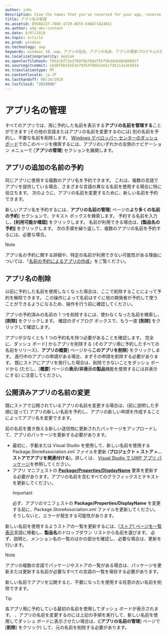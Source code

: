 ```yaml
---
author: jnHs
Description: View the names that you've reserved for your app, reserve additional names (for other languages or to change your app's name), and delete reserved names that you don't need anymore.
title: アプリ名の管理
ms.assetid: D95A6227-746E-4729-AE55-648A7102401C
ms.author: wdg-dev-content
ms.date: 8/07/2018
ms.topic: article
ms.prod: windows
ms.technology: uwp
keywords: windows 10、uwp、アプリの名前、アプリの名前、アプリの更新プログラムの名前、ゲーム名、製品名を変更します。
ms.localizationpriority: medium
ms.openlocfilehash: f0d2c6f72e2f69f0b768af55f9bddeb9bb008027
ms.sourcegitcommit: c6d6f8b54253e79354f8db14e5cf3b113a3e5014
ms.translationtype: MT
ms.contentlocale: ja-JP
ms.lasthandoff: 08/24/2018
ms.locfileid: "2829908"
---
```

# <a name="manage-app-names"></a>アプリ名の管理

すべてのアプリでは、用に予約した名前を表示する**アプリの名前を管理する**ことができます (その他の言語またはアプリの名前を変更するのには) 別の名前を予約し、不要な名前を削除します。 [Windows デベロッパー センターのダッシュ ボード](https://partner.microsoft.com/dashboard)でのこのページを検索するには、アプリのいずれかの左側のナビゲーション メニューで [**アプリの管理**] セクションを展開します。


## <a name="reserve-additional-names-for-your-app"></a>アプリの追加の名前の予約

同じアプリに使用する複数のアプリ名を予約できます。 これは、複数の言語でアプリを提供している場合、さまざまな言語の異なる名前を使用する場合に特に役立ちます。 次のように、アプリの名前を変更するために、新しい名前を予約できます。

新しいアプリ名を予約するには、**アプリの名前の管理**] ページの**より多くの名前の予約**] セクションで、テキスト ボックスを検索します。 予約する名前を入力し、**[利用可能か確認]** をクリックします。 名前が利用できる場合は、**[製品名の予約]** をクリックします。 次の手順を繰り返して、複数のアプリの名前を予約するには、必要な場合。

> [!NOTE]
> アプリ名の予約に関する詳細や、特定の名前が利用できない可能性がある理由については、「[名前の予約によるアプリの作成](create-your-app-by-reserving-a-name.md)」をご覧ください。


## <a name="delete-app-names"></a>アプリ名の削除

以前に予約した名前を使用しなくなった場合は、ここで削除することによって予約を解除できます。 この操作によって名前はすぐに他の開発者が予約して使うことができるようになるため、操作を行う前に確認してください。

アプリの予約済みの名前の 1 つを削除するには、使わなくなった名前を検索し、**[削除]** をクリックします。 確認のダイアログ ボックスで、もう一度 **[削除]** をクリックして確認します。

アプリが少なくとも 1 つの予約名を持つ必要があることを確認します。 完全に、ダッシュ ボード] からアプリを削除する (そのアプリ用に予約したすべての名前をリリース)、**アプリの概要**] ページから**このアプリを削除**] をクリックします。 進行中のアプリの申請がある場合、まずその申請を削除する必要があります。 既にストアにアプリを発行した場合は、削除できないことをダッシュ ボードから (ただし、[**概要**] ページの**表示/非表示の製品**機能を使用するには非表示にする) に注意してください。 


## <a name="rename-an-app-that-has-already-been-published"></a>公開済みアプリの名前の変更

既にストアで公開されているアプリの名前を変更する場合は、(前に説明した手順に従って) アプリの新しい名前を予約し、アプリの新しい申請を作成することによってアプリ名を変更できます。 

前の名前を置き換える新しい送信物に更新されたパッケージをアップロードして、アプリのパッケージを更新する必要があります。
- 最初に、手動または Visual Studio を使用して、新しい名前を使用する Package.StoreAssociation.xml ファイルを更新 (**プロジェクト > ストア >… ストアでアプリを関連付ける**)。詳しくは、 [Visual Studio で UWP アプリ パッケージ](../packaging/packaging-uwp-apps.md)を参照してください。
- アプリ マニフェストの [**Package/Properties/DisplayName**](https://docs.microsoft.com/uwp/schemas/appxpackage/uapmanifestschema/element-displayname) 要素を更新する必要があります。アプリの名前を含むすべてのグラフィックスとテキストを更新してください。 
  > [!IMPORTANT]
  > 必ず、アプリのマニフェストの **Package/Properties/DisplayName** を変更する前に、Package.StoreAssociation.xml ファイルを更新してください。そうしないと、エラーが発生する可能性があります。

新しい名前を使用するようストアの一覧を更新するには、[[ストア] ページを一覧表示](create-app-store-listings.md)言語に移動し、**製品名**のドロップダウン リストから名前を選びます。 必ず、説明と、メンション名の一覧のほかの部分を確認し、必要な場合は、更新を行います。

> [!NOTE]
> アプリの複数の言語でパッケージやストアの一覧がある場合は、パッケージを更新または更新する名前が必要なすべての言語の一覧を保存する必要があります。

新しい名前でアプリを公開すると、不要になったを使用する任意の古い名前を削除できます。

> [!TIP]
> 各アプリ用に予約している最初の名前を使用してダッシュ ボードが表示されます。 、アプリの名前を変更するのには上記の手順を実行して、新しい名前を使用してダッシュ ボードに表示させたい場合は、([**アプリの名前の管理**] ページで [**削除**] をクリック) して、元の名前を削除する必要があります。 

 

 




